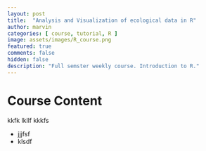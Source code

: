 ```yaml
---
layout: post
title:  "Analysis and Visualization of ecological data in R"
author: marvin
categories: [ course, tutorial, R ]
image: assets/images/R_course.png
featured: true
comments: false
hidden: false
description: "Full semster weekly course. Introduction to R."
---
```



# Course Content


kkfk
lkllf
kkkfs

* jjjfsf
* klsdf


